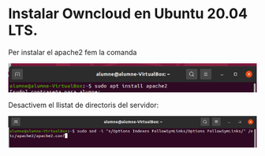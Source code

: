 # Instalar Owncloud en Ubuntu 20.04 LTS.

Per instalar el apache2 fem la comanda 

![alt text](Selecció_001.png)

Desactivem el llistat de directoris del servidor:

![alt text](Selecció_002.png)
